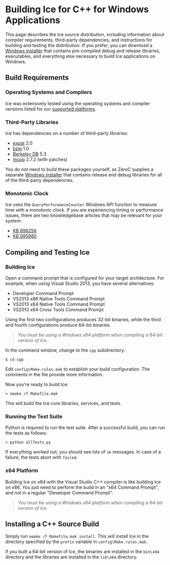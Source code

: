 # Building Ice for C++ for Windows Applications

This page describes the Ice source distribution, including information about
compiler requirements, third-party dependencies, and instructions for building
and testing the distribution. If you prefer, you can download a [Windows installer][1]
that contains pre-compiled debug and release libraries, executables, and everything
else necessary to build Ice applications on Windows.

## Build Requirements

### Operating Systems and Compilers

Ice was extensively tested using the operating systems and compiler versions listed
for our [supported platforms][2].

### Third-Party Libraries

Ice has dependencies on a number of third-party libraries:

 - [expat][3] 2.0
 - [bzip][4] 1.0
 - [Berkeley DB][5] 5.3
 - [mcpp][6] 2.7.2 (with patches)

You do not need to build these packages yourself, as ZeroC supplies a separate
[Windows installer][7] that contains release and debug libraries for all of the
third-party dependencies.

### Monotonic Clock

Ice uses the `QueryPerformanceCounter` Windows API function to measure time with
a monotonic clock. If you are experiencing timing or performance issues, there
are two knowledgebase articles that may be relevant for your system:

 - [KB 896256](http://support.microsoft.com/?id=896256)
 - [KB 895980](http://support.microsoft.com/?id=895980)

## Compiling and Testing Ice

### Building Ice

Open a command prompt that is configured for your target architecture. For example,
when using Visual Studio 2013, you have several alternatives:

- Developer Command Prompt
- VS2013 x86 Native Tools Command Prompt
- VS2013 x64 Native Tools Command Prompt
- VS2013 x64 Cross Tools Command Prompt

Using the first two configurations produces 32-bit binaries, while the third and
fourth configurations produce 64-bit binaries.

> *You must be using a Windows x64 platform when compiling a 64-bit version of Ice.*

In the command window, change to the `cpp` subdirectory:

    $ cd cpp

Edit `config\Make.rules.mak` to establish your build configuration. The comments
in the file provide more information.

Now you're ready to build Ice:

    > nmake /f Makefile.mak

This will build the Ice core libraries, services, and tests.

### Running the Test Suite

Python is required to run the test suite. After a successful build, you can run
the tests as follows:

    > python allTests.py

If everything worked out, you should see lots of `ok` messages. In case of a
failure, the tests abort with `failed`.

### x64 Platform

Building Ice on x64 with the Visual Studio C++ compiler is like building Ice on
x86. You just need to perform the build in an "x64 Command Prompt", and not in
a regular "Developer Command Prompt".

> *You must be using a Windows x64 platform when compiling a 64-bit version of Ice.*

## Installing a C++ Source Build

Simply run `nmake /f Makefile.mak install`. This will install Ice in the directory
specified by the `prefix` variable in `config\Make.rules.mak`.

If you built a 64-bit version of Ice, the binaries are installed in the `bin\x64`
directory and the libraries are installed in the `lib\x64` directory.

[1]: https://doc.zeroc.com/display/Ice36/Using+the+Windows+Binary+Distribution
[2]: https://zeroc.com/platforms_3_6_0.html
[3]: http://expat.sourceforge.net
[4]: http://bzip.org
[5]: http://www.oracle.com/us/products/database/berkeley-db/overview/index.htm
[6]: https://github.com/zeroc-ice/mcpp
[7]: https://zeroc.com/download.html
